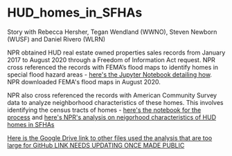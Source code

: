 # HUD_homes_in_SFHAs
Story with Rebecca Hersher, Tegan Wendland (WWNO), Steven Newborn (WUSF) and Daniel Rivero (WLRN)<br>

NPR obtained HUD real estate owned properties sales records from January 2017 to August 2020 through a Freedom of Information Act request. NPR cross referenced the records with FEMA’s flood maps to identify homes in special flood hazard areas - [here's the Jupyter Notebook detailing how](https://github.com/jhuo7/HUD_homes_in_SFHAs/blob/main/20210809_HUD_RH_geocoding_for_sharing.ipynb). NPR downloaded FEMA's flood maps in August 2020. <br> 

NPR also cross referenced the records with American Community Survey data to analyze neighborhood characteristics of these homes. This involves identifying the census tracts of homes - [here's the notebook for the process](https://github.com/jhuo7/HUD_homes_in_SFHAs/blob/main/20210811_HUD_RH_geocode_census_tracts.ipynb) and [here's NPR's analysis on neigorhood characteristics of HUD homes in SFHAs](https://github.com/jhuo7/HUD_homes_in_SFHAs/blob/main/20210729_HUD_RH_SFHA_analysis_for_sharing.ipynb)

[Here is the Google Drive link to other files used the analysis that are too large for GitHub LINK NEEDS UPDATING ONCE MADE PUBLIC](https://drive.google.com/drive/folders/1eLZ9B1bWHcrlnqFjkG7KTfpywgBuA6R5?usp=sharing) <br>
